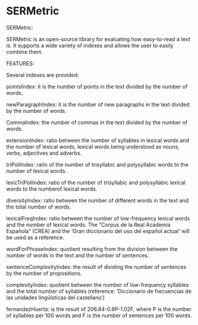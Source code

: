 #  SERMetric

SERMetric:

SERMetric is an open-source library for evaluating how easy-to-read a text is. It supports a wide variety of indexes and allows the user to easily combine them.

FEATURES:

Several indexes are provided:

pointsIndex: it is the number of points in the text divided by the number of words.

newParagraphIndex: it is the number of new paragraphs in the text divided by the number of words.

CommaIndex: the number of commas in the text divided by the number of words.

extensionIndex: ratio between the number of syllables in lexical words and the number of lexical words, lexical words being understood as nouns, verbs, adjectives and adverbs.

triPoliIndex: ratio of the number of trisyllabic and polysyllabic words to the number of lexical words.

lexicTriPoliIndex: ratio of the number of trisyllabic and polysyllabic lexical words to the numberof lexical words.

diversityIndex: ratio between the number of different words in the text and the total number of words.

lexicalFreqIndex: ratio between the number of low-frequency lexical words and the number of lexical words. The “Corpus de la Real Academia Española” (CREA) and the ‘Gran diccionario del uso del español actual’ will be used as a reference.

wordForPhraseIndex: quotient resulting from the division between the number of words in the text and the number of sentences.

sentenceComplexityIndex: the result of dividing the number of sentences by the number of propositions.

complexityIndex: quotient between the number of low-frequency syllables and the total number of syllables (reference: ‘Diccionario de frecuencias de las unidades lingüísticas del castellano’)

fernandezHuerta: is the result of 206.84-0.6P-1.02F, where P is the number of syllables per 100 words and F is the number of sentences per 100 words.
